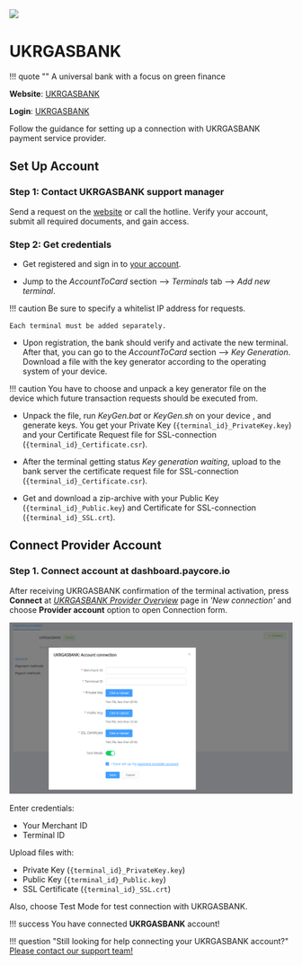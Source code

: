 <img src="https://static.openfintech.io/payment_providers/ukrgasbank/logo.svg?w=400" width="400px" >

# UKRGASBANK

!!! quote ""
    A universal bank with a focus on green finance

**Website**: [UKRGASBANK](https://ukrgasbank.com/)

**Login**: [UKRGASBANK](https://ecomm.ukrgasbank.com/)

Follow the guidance for setting up a connection with UKRGASBANK payment service provider.

## Set Up Account

### Step 1: Contact UKRGASBANK support manager

Send a request on the [website](https://www.ukrgasbank.com/) or call the hotline. Verify your account, submit all required documents, and gain access.

### Step 2: Get credentials

* Get registered and sign in to [your account](https://ecomm.ukrgasbank.com/).

* Jump to the *AccountToCard* section --> *Terminals* tab --> *Add new terminal*.

!!! caution
    Be sure to specify a whitelist IP address for requests.

    Each terminal must be added separately.

* Upon registration, the bank should verify and activate the new terminal. After that, you can go to the *AccountToCard* section --> *Key Generation*. Download a file with the key generator according to the operating system of your device.

!!! caution
    You have to choose and unpack a key generator file on the device which future transaction requests should be executed from.

* Unpack the file, run *KeyGen.bat* or *KeyGen.sh* on your device , and generate keys. You get your Private Key (`{terminal_id}_PrivateKey.key`) and your Certificate Request file for SSL-connection (`{terminal_id}_Certificate.csr`).

* After the terminal getting status *Key generation waiting*, upload to the bank server the certificate request file for SSL-connection (`{terminal_id}_Certificate.csr`).

* Get and download a zip-archive with your Public Key (`{terminal_id}_Public.key`) and Certificate for SSL-connection (`{terminal_id}_SSL.crt`).

## Connect Provider Account

### Step 1. Connect account at dashboard.paycore.io

After receiving UKRGASBANK confirmation of the terminal activation, press **Connect** at [*UKRGASBANK Provider Overview*](https://dashboard.paycore.io/connect-directory/payment-providers/UKRGASBANK/general) page in *'New connection'* and choose **Provider account** option to open Connection form.

![Connect](images/provider-account.png)

Enter credentials:

* Your Merchant ID
* Terminal ID

Upload files with:

* Private Key (`{terminal_id}_PrivateKey.key`)
* Public Key (`{terminal_id}_Public.key`)
* SSL Certificate (`{terminal_id}_SSL.crt`)

Also, choose Test Mode for test connection with UKRGASBANK.

!!! success
    You have connected **UKRGASBANK** account!

<!--
## Connect H2H Merchant Account

### Step 1. Connect H2H account at dashboard.paycore.io

Press **Connect** at [*UKRGASBANK Provider Overview*](https://dashboard.paycore.io/connect-directory/payment-providers/UKRGASBANK/general) page in *'New connection'* and choose **H2H Merchant account** option to open Connection form.

![Connect](images/h2h-merchant-account.png)

Enter credentials:

[//]: # (Choose Test Mode for test connection with UKRGASBANK.)

Choose Currency and Features. You can set these parameters according to available currencies and features for your UKRGASBANK account, but it is necessary to check the details of their connection with your PayCore.io account manager.

!!! success
    You have connected **UKRGASBANK** H2H merchant account!

--->

!!! question "Still looking for help connecting your UKRGASBANK account?"
    [Please contact our support team!](mailto:support@paycore.io)
